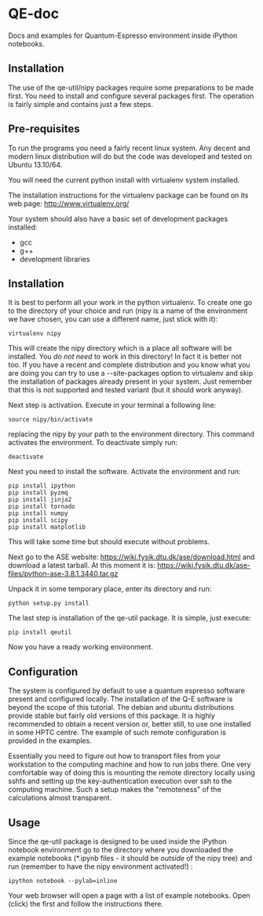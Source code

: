 QE-doc
======

Docs and examples for Quantum-Espresso environment inside iPython notebooks.

Installation
------------

The use of the qe-util/nipy packages require some preparations to be made first.
You need to install and configure several packages first. 
The operation is fairly simple and contains just a few steps.

Pre-requisites
--------------

To run the programs you need a fairly recent linux system. 
Any decent and modern linux distribution will do but the code was developed and
tested on Ubuntu 13.10/64.

You will need the current python install with virtualenv system installed.

The installation instructions for the virtualenv package can be found on 
its web page: http://www.virtualenv.org/

Your system should also have a basic set of development packages installed:

 - gcc
 - g++
 - development libraries

Installation
------------

It is best to perform all your work in the python virtualenv. 
To create one go to the directory of your choice and run 
(nipy is a name of the environment we have chosen, you can use a different 
name, just stick with it):

    virtualenv nipy

This will create the nipy directory which is a place all software will be 
installed. You *do not need* to work in this directory! In fact it is better 
not too. If you have a recent and complete distribution and you know what you 
are doing  you can try to use a --site-packages option to virtualenv and skip 
the installation of packages already present in your system. Just remember that
this is not supported and tested variant (but it should work anyway).

Next step is activatiion. Execute in your terminal a following line:

    source nipy/bin/activate

replacing the nipy by your path to the environment directory. This command 
activates the environment. To deactivate simply run:

    deactivate

Next you need to install the software. Activate the environment and run:

    pip install ipython
    pip install pyzmq
    pip install jinja2
    pip install tornado
    pip install numpy
    pip install scipy
    pip install matplotlib

This will take some time but should execute without problems. 

Next go to the ASE website: https://wiki.fysik.dtu.dk/ase/download.html
and download a latest tarball. At this moment it is: 
https://wiki.fysik.dtu.dk/ase-files/python-ase-3.8.1.3440.tar.gz

Unpack it in some temporary place, enter its directory and run:

    python setup.py install

The last step is installation of the qe-util package. 
It is simple, just execute:

    pip install qeutil

Now you have a ready working environment.

Configuration
-------------

The system is configured by default to use a quantum espresso software 
present and configured locally. The installation of the Q-E software is beyond 
the scope of this tutorial. The debian and ubuntu distributions provide 
stable but fairly old versions of this package. It is highly recommended to 
obtain a recent version or, better still, to use one installed in some HPTC 
centre. The example of such remote configuration is provided in the examples.

Essentially you need to figure out how to transport files from your 
workstation to the computing machine and how to run jobs there. 
One very comfortable way of doing this is mounting the remote directory 
locally using sshfs and setting up the key-authentication execution over ssh
to the computing machine. Such a setup makes the "remoteness" of the 
calculations almost transparent.

Usage
-----

Since the qe-util package is designed to be used inside the iPython notebook
environment go to the directory where you downloaded the example notebooks 
(*.ipynb files - it should be *outside* of the nipy tree) and run (remember 
to have the nipy environment activated!) :

    ipython notebook --pylab=inline

Your web browser will open a page with a list of example notebooks. 
Open (click) the first and follow the instructions there.



